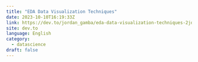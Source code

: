 ```yaml
---
title: "EDA Data Visualization Techniques"
date: 2023-10-10T16:19:33Z
link: https://dev.to/jordan_gamba/eda-data-visualization-techniques-2jde?utm_medium=RSS&utm_source=news.12bit.vn
site: dev.to
language: English
category:
  - datascience
draft: false
---
```

